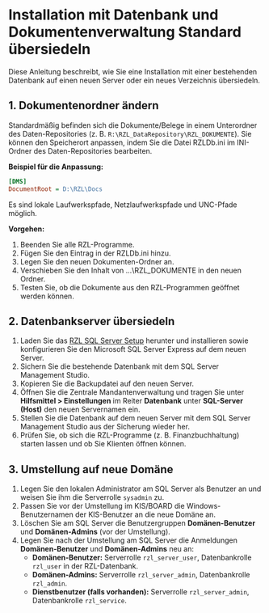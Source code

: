 # Installation mit Datenbank und Dokumentenverwaltung Standard übersiedeln

Diese Anleitung beschreibt, wie Sie eine Installation mit einer bestehenden Datenbank auf einen neuen Server oder ein neues Verzeichnis übersiedeln.

## 1. Dokumentenordner ändern

Standardmäßig befinden sich die Dokumente/Belege in einem Unterordner des Daten-Repositories (z. B. `R:\RZL_DataRepository\RZL_DOKUMENTE`). Sie können den Speicherort anpassen, indem Sie die Datei RZLDb.ini im INI-Ordner des Daten-Repositories bearbeiten.

**Beispiel für die Anpassung:**
```ini
[DMS]
DocumentRoot = D:\RZL\Docs
```
Es sind lokale Laufwerkspfade, Netzlaufwerkspfade und UNC-Pfade möglich.   

**Vorgehen:**   
1. Beenden Sie alle RZL-Programme.   
2. Fügen Sie den Eintrag in der RZLDb.ini hinzu.   
3. Legen Sie den neuen Dokumenten-Ordner an.    
4. Verschieben Sie den Inhalt von ...\RZL_DOKUMENTE in den neuen Ordner.   
5. Testen Sie, ob die Dokumente aus den RZL-Programmen geöffnet werden können.   

## 2. Datenbankserver übersiedeln

1. Laden Sie das [RZL SQL Server Setup](https://rzl.blob.core.windows.net/setups/RZL%20SQL%20Server%20Setup.exe) herunter und installieren sowie konfigurieren Sie den Microsoft SQL Server Express auf dem neuen Server.
2. Sichern Sie die bestehende Datenbank mit dem SQL Server Management Studio.
3. Kopieren Sie die Backupdatei auf den neuen Server.
4. Öffnen Sie die Zentrale Mandantenverwaltung und tragen Sie unter **Hilfsmittel > Einstellungen** im Reiter **Datenbank** unter **SQL-Server (Host)** den neuen Servernamen ein.
5. Stellen Sie die Datenbank auf dem neuen Server mit dem SQL Server Management Studio aus der Sicherung wieder her.
6. Prüfen Sie, ob sich die RZL-Programme (z. B. Finanzbuchhaltung) starten lassen und ob Sie Klienten öffnen können.

## 3. Umstellung auf neue Domäne

1. Legen Sie den lokalen Administrator am SQL Server als Benutzer an und weisen Sie ihm die Serverrolle `sysadmin` zu.
2. Passen Sie vor der Umstellung im KIS/BOARD die Windows-Benutzernamen der KIS-Benutzer an die neue Domäne an.
3. Löschen Sie am SQL Server die Benutzergruppen **Domänen-Benutzer** und **Domänen-Admins** (vor der Umstellung).
4. Legen Sie nach der Umstellung am SQL Server die Anmeldungen **Domänen-Benutzer** und **Domänen-Admins** neu an:
    - **Domänen-Benutzer:** Serverrolle `rzl_server_user`, Datenbankrolle `rzl_user` in der RZL-Datenbank.
    - **Domänen-Admins:** Serverrolle `rzl_server_admin`, Datenbankrolle `rzl_admin`.
    - **Dienstbenutzer (falls vorhanden):** Serverrolle `rzl_server_admin`, Datenbankrolle `rzl_service`.
